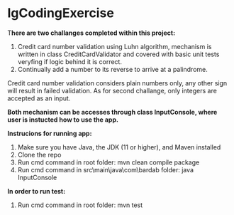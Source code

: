 # IgCodingExercise

T**here are two challanges completed within this project:**
1. Credit card number validation using Luhn algorithm, mechanism is written in class CreditCardValidator and covered with basic unit tests veryfing if logic behind it is correct.   
2. Continually add a number to its reverse to arrive at a palindrome.


Credit card number validation considers plain numbers only, any other sign will result in failed validation.
As for second challange, only integers are accepted as an input.


**Both mechanism can be accesses through class InputConsole, where user is instucted how to use the app.**

**Instrucions for running app:**
1. Make sure you have Java, the JDK (11 or higher), and Maven installed
2. Clone the repo
2. Run cmd command in root folder: mvn clean compile package
3. Run cmd command in src\main\java\com\bardab folder: java InputConsole 

**In order to run test:**
1. Run cmd command in root folder: mvn test
